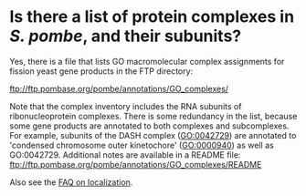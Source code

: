 # Is there a list of protein complexes in *S. pombe*, and their subunits?
<!-- pombase_categories: Finding data,Genome statistics and lists,Using ontologies -->

Yes, there is a file that lists GO macromolecular complex assignments
for fission yeast gene products in the FTP directory:

ftp://ftp.pombase.org/pombe/annotations/GO_complexes/

Note that the complex inventory includes the RNA subunits of
ribonucleoprotein complexes. There is some redundancy in the list,
because some gene products are annotated to both complexes and
subcomplexes. For example, subunits of the DASH complex ([GO:0042729](/term/GO:0042729)) are
annotated to 'condensed chromosome outer kinetochore' ([GO:0000940](/term/GO:0000940)) as
well as GO:0042729. Additional notes are available in a README file:
ftp://ftp.pombase.org/pombe/annotations/GO_complexes/README

Also see the [FAQ on localization](/faq/how-can-i-find-protein-localization-data).
